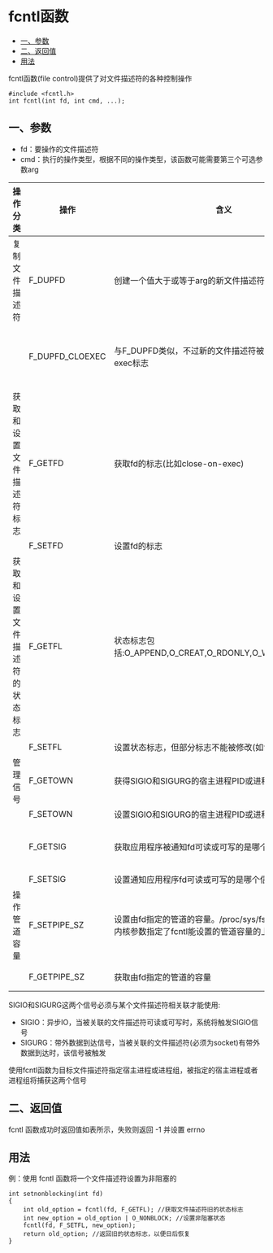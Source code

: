 # fcntl函数

<!-- TOC -->

- [一、参数](#一参数)
- [二、返回值](#二返回值)
- [用法](#用法)

<!-- /TOC -->

fcntl函数(file control)提供了对文件描述符的各种控制操作

```
#include <fcntl.h>
int fcntl(int fd, int cmd, ...);
```

## 一、参数

- fd：要操作的文件描述符
- cmd：执行的操作类型，根据不同的操作类型，该函数可能需要第三个可选参数arg

| 操作分类 | 操作 | 含义 | 第三个参数的类型 | 成功时的返回值 |
| --- | --- | --- | --- | --- |
| 复制文件描述符 | F_DUPFD | 创建一个值大于或等于arg的新文件描述符 | long | 新创建的文件描述符 |
| | F_DUPFD_CLOEXEC | 与F_DUPFD类似，不过新的文件描述符被设置了close-on-exec标志 | long | 新创建的文件描述符 |
| 获取和设置文件描述符标志 | F_GETFD | 获取fd的标志(比如close-on-exec) | 无 | fd标志 |
| | F_SETFD | 设置fd的标志 | long | 0 |
| 获取和设置文件描述符的状态标志 | F_GETFL | 状态标志包括:O_APPEND,O_CREAT,O_RDONLY,O_WRONLY,O_RDWR | void | fd的状态标志 |
| | F_SETFL | 设置状态标志，但部分标志不能被修改(如访问模式标志) | long | 0 |
| 管理信号 | F_GETOWN | 获得SIGIO和SIGURG的宿主进程PID或进程组的组ID | 无 | 进程ID或者组ID |
| | F_SETOWN | 设置SIGIO和SIGURG的宿主进程PID或进程组的组ID | long | 0 |
| | F_GETSIG | 获取应用程序被通知fd可读或可写的是哪个信号 | 无 | 信号值，0表示SIGIO |
| | F_SETSIG | 设置通知应用程序fd可读或可写的是哪个信号 | long | 0 |
| 操作管道容量 | F_SETPIPE_SZ | 设置由fd指定的管道的容量。/proc/sys/fs/pipe-size-max内核参数指定了fcntl能设置的管道容量的上限 | long | 0 |
| | F_GETPIPE_SZ | 获取由fd指定的管道的容量 | 无 | 管道容量 |


SIGIO和SIGURG这两个信号必须与某个文件描述符相关联才能使用:

- SIGIO：异步IO，当被关联的文件描述符可读或可写时，系统将触发SIGIO信号
- SIGURG：带外数据到达信号，当被关联的文件描述符(必须为socket)有带外数据到达时，该信号被触发

使用fcntl函数为目标文件描述符指定宿主进程或进程组，被指定的宿主进程或者进程组将捕获这两个信号

## 二、返回值

fcntl 函数成功时返回值如表所示，失败则返回 -1 并设置 errno

## 用法

例：使用 fcntl 函数将一个文件描述符设置为非阻塞的

```
int setnonblocking(int fd)
{
    int old_option = fcntl(fd, F_GETFL); //获取文件描述符旧的状态标志
    int new_option = old_option | O_NONBLOCK; //设置非阻塞状态
    fcntl(fd, F_SETFL, new_option);
    return old_option; //返回旧的状态标志，以便日后恢复
}
```
